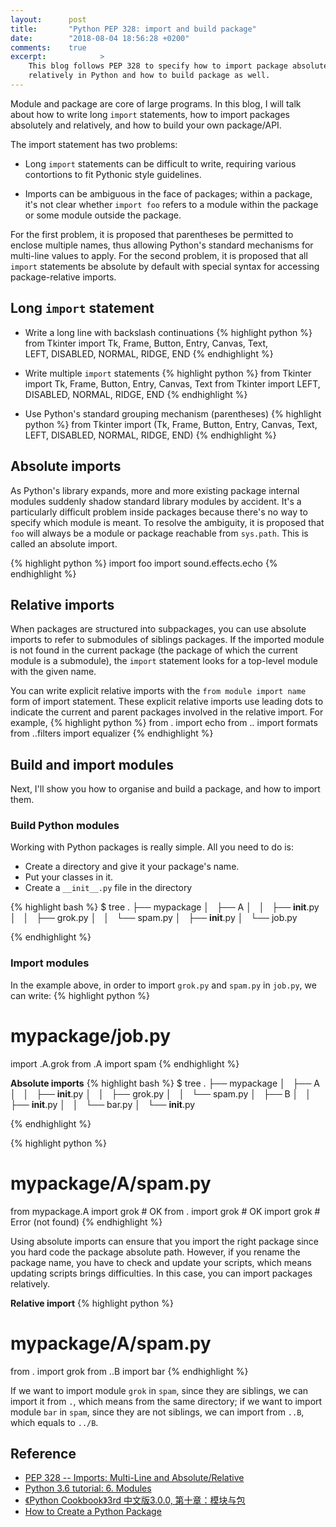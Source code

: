```yaml
---
layout:      post
title:       "Python PEP 328: import and build package"
date:        "2018-08-04 18:56:28 +0200"
comments:    true
excerpt:            >
    This blog follows PEP 328 to specify how to import package absolutely or
    relatively in Python and how to build package as well.
---
```

Module and package are core of large programs. In this blog, I will talk about
how to write long `import` statements, how to import packages absolutely and
relatively, and how to build your own package/API.

The import statement has two problems:

- Long `import` statements can be difficult to write, requiring various
contortions to fit Pythonic style guidelines.

- Imports can be ambiguous in the face of packages; within a package, it's not
clear whether `import foo` refers to a module within the package or some module
outside the package.

For the first problem, it is proposed that parentheses be permitted to enclose
multiple names, thus allowing Python's standard mechanisms for multi-line values
to apply. For the second problem, it is proposed that all `import` statements be
absolute by default with special syntax for accessing package-relative imports.

## Long `import` statement
- Write a long line with backslash continuations
{% highlight python %}
from Tkinter import Tk, Frame, Button, Entry, Canvas, Text, \
    LEFT, DISABLED, NORMAL, RIDGE, END
{% endhighlight %}

- Write multiple `import` statements
{% highlight python %}
from Tkinter import Tk, Frame, Button, Entry, Canvas, Text
from Tkinter import LEFT, DISABLED, NORMAL, RIDGE, END
{% endhighlight %}

- Use Python's standard grouping mechanism (parentheses) 
{% highlight python %}
from Tkinter import (Tk, Frame, Button, Entry, Canvas, Text,
    LEFT, DISABLED, NORMAL, RIDGE, END)
{% endhighlight %}

## Absolute imports
As Python's library expands, more and more existing package internal modules
suddenly shadow standard library modules by accident. It's a particularly
difficult problem inside packages because there's no way to specify which module
is meant. To resolve the ambiguity, it is proposed that `foo` will always be a
module or package reachable from `sys.path`. This is called an absolute import.

{% highlight python %}
import foo
import sound.effects.echo
{% endhighlight %}

## Relative imports
When packages are structured into subpackages, you can use absolute imports to
refer to submodules of siblings packages. If the imported module is not found in
the current package (the package of which the current module is a submodule),
the `import` statement looks for a top-level module with the given name.

You can write explicit relative imports with the `from module import name` form
of import statement. These explicit relative imports use leading dots to
indicate the current and parent packages involved in the relative import. For
example,
{% highlight python %}
from . import echo
from .. import formats
from ..filters import equalizer
{% endhighlight %}

## Build and import modules
Next, I'll show you how to organise and build a package, and how to import them.

### Build Python modules
Working with Python packages is really simple. All you need to do is:
- Create a directory and give it your package's name.
- Put your classes in it.
- Create a `__init__.py` file in the directory

{% highlight bash %}
$ tree
.
├── mypackage
│   ├── A
│   │   ├── __init__.py
│   │   ├── grok.py
│   │   └── spam.py
│   ├── __init__.py
│   └── job.py

{% endhighlight %}

### Import modules
In the example above, in order to import `grok.py` and `spam.py` in `job.py`, we can write:
{% highlight python %}
# mypackage/job.py
import .A.grok
from .A import spam
{% endhighlight %}

**Absolute imports**
{% highlight bash %}
$ tree
.
├── mypackage
│   ├── A
│   │   ├── __init__.py
│   │   ├── grok.py
│   │   └── spam.py
│   ├── B
│   │   ├── __init__.py
│   │   └── bar.py
│   └── __init__.py

{% endhighlight %}


{% highlight python %}
# mypackage/A/spam.py
from mypackage.A import grok # OK
from . import grok # OK
import grok # Error (not found)
{% endhighlight %}

Using absolute imports can ensure that you import the right package since you
hard code the package absolute path. However, if you rename the package name,
you have to check and update your scripts, which means updating scripts brings
difficulties. In this case, you can import packages relatively.

**Relative import**
{% highlight python %}
# mypackage/A/spam.py
from . import grok
from ..B import bar
{% endhighlight %}

If we want to import module `grok` in `spam`, since they are siblings, we can
import it from `.`, which means from the same directory; if we want to import
module `bar` in `spam`, since they are not siblings, we can import from `..B`,
which equals to `../B`.

## Reference
- [PEP 328 -- Imports: Multi-Line and Absolute/Relative][PEP328]
- [Python 3.6 tutorial: 6. Modules][Py3.6 modules]
- [《Python Cookbook》3rd 中文版3.0.0, 第十章：模块与包][Chinese version]
- [How to Create a Python Package][build package]


[PEP328]: https://www.python.org/dev/peps/pep-0328
[Py3.6 modules]: https://docs.python.org/3.6/tutorial/modules.html
[Chinese version]: http://python3-cookbook.readthedocs.io/zh_CN/latest/chapters/p10_modules_and_packages.html
[build package]: https://www.pythoncentral.io/how-to-create-a-python-package
